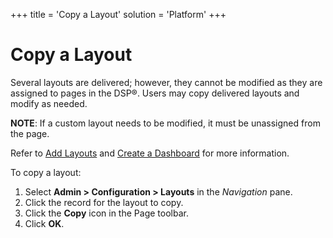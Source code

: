 +++
title = 'Copy a Layout'
solution = 'Platform'
+++

# Copy a Layout

Several layouts are delivered; however, they cannot be modified as they
are assigned to pages in the DSP®. Users may copy delivered layouts and
modify as needed.

**NOTE**: If a custom layout needs to be modified, it must be unassigned
from the page.

Refer to [Add Layouts](Add%20Layouts.htm) and [Create a
Dashboard](Create_a_Dashboard.htm) for more information.

To copy a layout:

1.  Select **Admin \> Configuration \> Layouts** in the *Navigation*
    pane.
2.  Click the record for the layout to copy.
3.  Click the **Copy** icon in the Page toolbar.
4.  Click **OK**.
